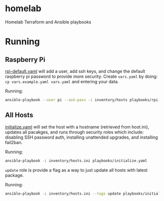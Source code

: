# homelab
Homelab Terraform and Ansible playbooks

# Running

## Raspberry Pi

[rpi-default.yaml](playbooks/rpi-default.yaml) will add a user, add ssh keys, and change the default raspberry pi password to provide more security. Create `vars.yaml` by doing: `cp vars.example.yaml vars.yaml` and entering your data.

Running:
```sh
ansible-playbook --user pi --ask-pass -i inventory/hosts playbooks/rpi-default.yaml
```

## All Hosts

[initialize.yaml](playbooks/initialize.yaml) will set the host with a hostname (retrieved from host.ini), updates all pacakges, and runs through security roles which include: disabling SSH password auth, installing unattended upgrades, and installing fail2ban.

Running:
```sh
ansible-playbook -i inventory/hosts.ini playbooks/initialize.yaml
```

`update` role is provide a flag as a way to just update all hosts with latest package.

Running:
```sh
ansible-playbook -i inventory/hosts.ini --tags update playbooks/initialize.yaml
```
